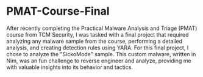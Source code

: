 # PMAT-Course-Final

After recently completing the Practical Malware Analysis and Triage (PMAT) course from TCM Security, I was tasked with a final project that required analyzing any malware sample from the course, performing a detailed analysis, and creating detection rules using YARA.
For this final project, I chose to analyze the "SickoMode" sample. This custom malware, written in Nim, was an fun challenge to reverse engineer and analyze, providing me with valuable insights into its behavior and tactics.
